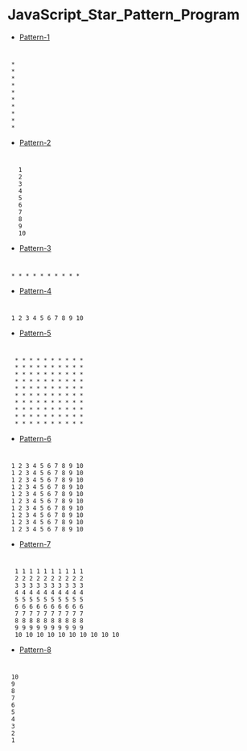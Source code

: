 # JavaScript_Star_Pattern_Program
- [Pattern-1](https://github.com/Avinash-web3/JavaScript_Star_Pattern_Program/blob/main/pattern-1.js)
# 
     * 
     * 
     * 
     * 
     * 
     * 
     * 
     * 
     * 
     * 
     
     
  - [Pattern-2](https://github.com/Avinash-web3/JavaScript_Star_Pattern_Program/blob/main/Pattern-2.js)
   #  
       1
       2
       3
       4
       5
       6
       7
       8
       9
       10
- [Pattern-3](https://github.com/Avinash-web3/JavaScript_Star_Pattern_Program/blob/main/Pattern-3.js)

# 
     * * * * * * * * * * 
- [Pattern-4](https://github.com/Avinash-web3/JavaScript_Star_Pattern_Program/blob/main/Pattern-4.js)
#  
     1 2 3 4 5 6 7 8 9 10
     
 - [Pattern-5](https://github.com/Avinash-web3/JavaScript_Star_Pattern_Program/blob/main/pattern-5.js)
 
 
 #   
      * * * * * * * * * * 
      * * * * * * * * * * 
      * * * * * * * * * * 
      * * * * * * * * * * 
      * * * * * * * * * * 
      * * * * * * * * * * 
      * * * * * * * * * * 
      * * * * * * * * * * 
      * * * * * * * * * * 
      * * * * * * * * * * 
     
 - [Pattern-6](https://github.com/Avinash-web3/JavaScript_Star_Pattern_Program/blob/main/Pattern-6.js)


#  
     1 2 3 4 5 6 7 8 9 10
     1 2 3 4 5 6 7 8 9 10
     1 2 3 4 5 6 7 8 9 10
     1 2 3 4 5 6 7 8 9 10
     1 2 3 4 5 6 7 8 9 10
     1 2 3 4 5 6 7 8 9 10
     1 2 3 4 5 6 7 8 9 10
     1 2 3 4 5 6 7 8 9 10
     1 2 3 4 5 6 7 8 9 10
     1 2 3 4 5 6 7 8 9 10
      
 - [Pattern-7](https://github.com/Avinash-web3/JavaScript_Star_Pattern_Program/blob/main/Pattern-7.js)

#  
      1 1 1 1 1 1 1 1 1 1
      2 2 2 2 2 2 2 2 2 2 
      3 3 3 3 3 3 3 3 3 3 
      4 4 4 4 4 4 4 4 4 4 
      5 5 5 5 5 5 5 5 5 5 
      6 6 6 6 6 6 6 6 6 6 
      7 7 7 7 7 7 7 7 7 7
      8 8 8 8 8 8 8 8 8 8 
      9 9 9 9 9 9 9 9 9 9
      10 10 10 10 10 10 10 10 10 10 
      
 - [Pattern-8](https://github.com/Avinash-web3/JavaScript_Star_Pattern_Program/blob/main/Pattern-8.js)

#   
     10
     9
     8
     7
     6
     5
     4
     3
     2
     1
